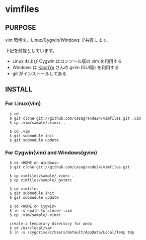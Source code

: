# vimfiles


## PURPOSE

vim 環境を、Linux/Cygwin/Windows で共有します。

下記を前提としています。
 - Linux および Cygwin はコンソール版の vim を利用する
 - Windows は [KaoriYa](http://www.kaoriya.net/software/vim) さんの gvim (GUI版) を利用する
 - git がインストールしてある

## INSTALL

### For Linux(vim)
      $ cd
      $ git clone git://github.com/casagrande24/vimfiles.git .vim
      $ cp .vim/sample/.vimrc .

      $ cd .vim
      $ git submodule init
      $ git submodule update


### For Cygwin(vim) and Windows(gvim)
      $ cd <HOME on Windows>
      $ git clone git://github.com/casagrande24/vimfiles.git

      $ cp vimfiles/sample/_vimrc .
      $ cp vimfiles/sample/_gvimrc .

      $ cd vimfiles
      $ git submodule init
      $ git submodule update

      $ cd <HOME on Cygwin>
      $ ln -s <path to clone> .vim
      $ cp .vim/sample/.vimrc .

      create a temporary directory for undo
      $ cd /usr/local/var
      $ ln -s /cygdrive/c/Users/Default/AppData/Local/Temp tmp
